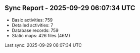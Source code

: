 ## Sync Report - 2025-09-29 06:07:34 UTC

- Basic activities: 759
- Detailed activities: 7
- Database records: 759
- Static maps: 426 files (46M)

Last sync: 2025-09-29 06:07:34 UTC
